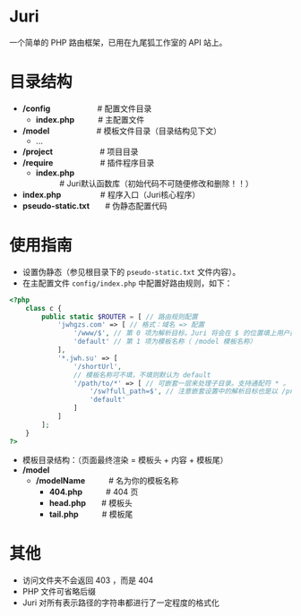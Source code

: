 # Juri
一个简单的 PHP 路由框架，已用在九尾狐工作室的 API 站上。

# 目录结构
* **/config**&emsp;&emsp;&emsp;&emsp;&emsp;&emsp;# 配置文件目录  
    * **index.php**&emsp;&emsp;&emsp;# 主配置文件  
* **/model**&emsp;&emsp;&emsp;&emsp;&emsp;&emsp;# 模板文件目录（目录结构见下文）  
    * ...
* **/project**&emsp;&emsp;&emsp;&emsp;&emsp;&emsp;# 项目目录  
* **/require**&emsp;&emsp;&emsp;&emsp;&emsp;&emsp;# 插件程序目录  
    * **index.php**&emsp;&emsp;&emsp;# Juri默认函数库（初始代码不可随便修改和删除！！）  
* **index.php**&emsp;&emsp;&emsp;&emsp;&emsp;# 程序入口（Juri核心程序）  
* **pseudo-static.txt**&emsp;&emsp;# 伪静态配置代码  

# 使用指南
* 设置伪静态（参见根目录下的 `pseudo-static.txt` 文件内容）。
* 在主配置文件 `config/index.php` 中配置好路由规则，如下：
```php
<?php
    class c {
        public static $ROUTER = [ // 路由规则配置
            'jwhgzs.com' => [ // 格式：域名 => 配置
                '/www/$', // 第 0 项为解析目标，Juri 将会在 $ 的位置填上用户提供的路径。以 /project 为根路径
                'default' // 第 1 项为模板名称（ /model 模板名称）
            ],
            '*.jwh.su' => [
                '/shortUrl',
                // 模板名称可不填，不填则默认为 default
                '/path/to/*' => [ // 可嵌套一层来处理子目录。支持通配符 * 。
                    '/sw?full_path=$', // 注意嵌套设置中的解析目标也是以 /project 为根路径
                    'default'
                ]
            ]
        ];
    }
?>
```
* 模板目录结构：（页面最终渲染 = 模板头 + 内容 + 模板尾）  
* **/model**  
    * **/modelName**&emsp;&emsp;&emsp;# 名为你的模板名称  
        * **404.php**&emsp;&emsp;&emsp;# 404 页  
        * **head.php**&emsp;&emsp;# 模板头  
        * **tail.php**&emsp;&emsp;&emsp;# 模板尾  
# 其他
* 访问文件夹不会返回 403 ，而是 404
* PHP 文件可省略后缀
* Juri 对所有表示路径的字符串都进行了一定程度的格式化
